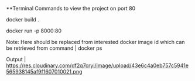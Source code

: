 **Terminal Commands to view the  project on port 80


docker build .


docker run -p 8000:80 <id>

Note: Here <id> should be replaced from interested docker image id which can be retrieved from command | docker ps
  
  
  Output | https://res.cloudinary.com/df2q7cryi/image/upload/43e6c4a0eb757c5941e565938145af9f1607010021.png
